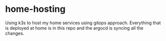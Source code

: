 # home-hosting
Using k3s to host my home services using gitops approach. Everything that is deployed at home is in this repo and the argocd is syncing all the changes. 
